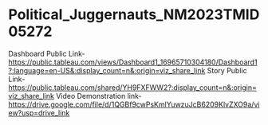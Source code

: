 # Political_Juggernauts_NM2023TMID05272

Dashboard Public Link-https://public.tableau.com/views/Dashboard1_16965710304180/Dashboard1?:language=en-US&:display_count=n&:origin=viz_share_link
Story Public Link-https://public.tableau.com/shared/YH9FXFWW2?:display_count=n&:origin=viz_share_link
Video Demonstration link-https://drive.google.com/file/d/1QGBf9cwPsKmlYuwzuJcB6209KlvZXO9a/view?usp=drive_link

